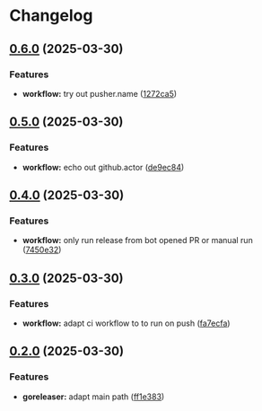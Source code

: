 # Changelog

## [0.6.0](https://github.com/huf1/hufictl/compare/v0.5.0...v0.6.0) (2025-03-30)


### Features

* **workflow:** try out pusher.name ([1272ca5](https://github.com/huf1/hufictl/commit/1272ca5de2d1689557b87f8b45e41c93bb69e5b4))

## [0.5.0](https://github.com/huf1/hufictl/compare/v0.4.0...v0.5.0) (2025-03-30)


### Features

* **workflow:** echo out github.actor ([de9ec84](https://github.com/huf1/hufictl/commit/de9ec84b3701ea0c4bdfc250fc30c348321a2b37))

## [0.4.0](https://github.com/huf1/hufictl/compare/v0.3.0...v0.4.0) (2025-03-30)


### Features

* **workflow:** only run release from bot opened PR or manual run ([7450e32](https://github.com/huf1/hufictl/commit/7450e32104a497cc4a2ff5d61aa0ab4dc4b18ae5))

## [0.3.0](https://github.com/huf1/hufictl/compare/v0.2.0...v0.3.0) (2025-03-30)


### Features

* **workflow:** adapt ci workflow to to run on push ([fa7ecfa](https://github.com/huf1/hufictl/commit/fa7ecfaebd53f80f60afb5922ca7c6c02d901517))

## [0.2.0](https://github.com/huf1/hufictl/compare/v0.1.0...v0.2.0) (2025-03-30)


### Features

* **goreleaser:** adapt main path ([ff1e383](https://github.com/huf1/hufictl/commit/ff1e38381460551510ea0b6987eed94dc2f36b8f))
